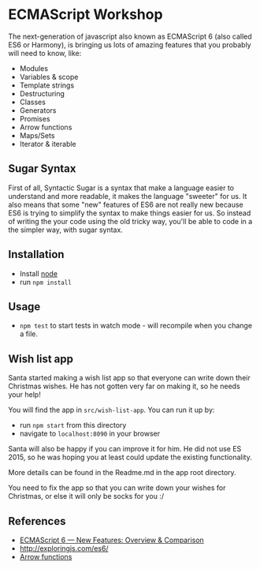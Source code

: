 # ECMAScript Workshop

The next-generation of javascript also known as ECMAScript 6 (also called ES6 or Harmony),
is bringing us lots of amazing features that you probably will need to know, like:
* Modules
* Variables & scope
* Template strings
* Destructuring
* Classes
* Generators
* Promises
* Arrow functions
* Maps/Sets
* Iterator & iterable

## Sugar Syntax

First of all, Syntactic Sugar is a syntax that make a language easier to understand and more readable, it makes the language "sweeter" for us.
It also means that some "new" features of ES6 are not really new because ES6 is trying to simplify the syntax to make things easier for us.
So instead of writing the your code using the old tricky way, you'll be able to code in a the simpler way, with sugar syntax.

## Installation

* Install  [node](https://nodejs.org)
* run `npm install`

## Usage

* `npm test` to start tests in watch mode - will recompile when you change a file.

## Wish list app
Santa started making a wish list app so that everyone can write down their Christmas wishes.
He has not gotten very far on making it, so he needs your help!

You will find the app in `src/wish-list-app`. You can run it up by:
* run `npm start` from this directory
* navigate to `localhost:8090` in your browser

Santa will also be happy if you can improve it for him.
He did not use ES 2015, so he was hoping you at least could update the existing functionality.

More details can be found in the Readme.md in the app root directory.

You need to fix the app so that you can write down your wishes for Christmas, or else it will only be socks for you :/

## References

* [ECMAScript 6 — New Features: Overview & Comparison](http://es6-features.org/)
* http://exploringjs.com/es6/
* [Arrow functions](https://developer.mozilla.org/en-US/docs/Web/JavaScript/Reference/Functions/Arrow_functions)
